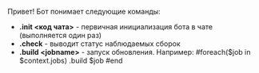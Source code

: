 Привет! Бот понимает следующие команды:
- **.init &lt;код чата&gt;** - первичная инициализация бота в чате (выполняется один раз)
- **.check** - выводит статус наблюдаемых сборок
- **.build &lt;jobname&gt;** - запуск обновления. Например:
    #foreach($job in $context.jobs)
    .build $job
    #end